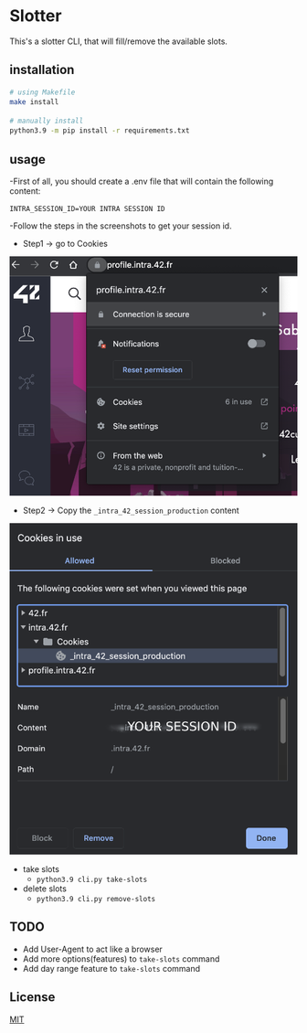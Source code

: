 # Slotter
This's a slotter CLI, that will fill/remove the available slots.

## installation

```bash
# using Makefile
make install

# manually install 
python3.9 -m pip install -r requirements.txt
```

## usage
-First of all, you should create a .env file that will contain the following content:
```
INTRA_SESSION_ID=YOUR INTRA SESSION ID
```
-Follow the steps in the screenshots to get your session id.
*   Step1 -> go to Cookies
<img src="./assets/step_1.png" alt="Step 1"/>

*   Step2 -> Copy the `_intra_42_session_production` content
<img src="./assets/step_2.png" alt="Step 2"/>


* take slots
  - `python3.9 cli.py take-slots`
* delete slots
  - `python3.9 cli.py remove-slots`

## TODO

- Add User-Agent to act like a browser
- Add more options(features) to `take-slots` command
- Add day range feature to `take-slots` command

## License
[MIT](./LICENSE.md)